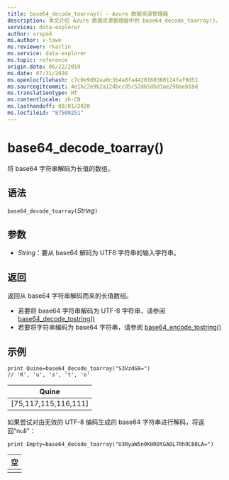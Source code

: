 ```yaml
---
title: base64_decode_toarray() - Azure 数据资源管理器
description: 本文介绍 Azure 数据资源管理器中的 base64_decode_toarray()。
services: data-explorer
author: orspod
ms.author: v-tawe
ms.reviewer: rkarlin
ms.service: data-explorer
ms.topic: reference
origin.date: 06/22/2019
ms.date: 07/31/2020
ms.openlocfilehash: c7c0e9d82aa0c3b4a8fa4420160360124faf9d51
ms.sourcegitcommit: 4e1bc2e9b2a12dbcc05c52db5dbd1ae290aeb18d
ms.translationtype: HT
ms.contentlocale: zh-CN
ms.lasthandoff: 08/01/2020
ms.locfileid: "87509251"
---
```

# <a name="base64_decode_toarray"></a>base64_decode_toarray()

将 base64 字符串解码为长值的数组。

## <a name="syntax"></a>语法

`base64_decode_toarray(`*String*`)`

## <a name="arguments"></a>参数

* *String*：要从 base64 解码为 UTF8 字符串的输入字符串。

## <a name="returns"></a>返回

返回从 base64 字符串解码而来的长值数组。

* 若要将 base64 字符串解码为 UTF-8 字符串，请参阅 [base64_decode_tostring()](base64_decode_tostringfunction.md)
* 若要将字符串编码为 base64 字符串，请参阅 [base64_encode_tostring()](base64_encode_tostringfunction.md)

## <a name="example"></a>示例

<!-- csl: https://help.kusto.chinacloudapi.cn:443/Samples -->
```kusto
print Quine=base64_decode_toarray("S3VzdG8=")  
// 'K', 'u', 's', 't', 'o'
```

|Quine|
|-----|
|[75,117,115,116,111]|

如果尝试对由无效的 UTF-8 编码生成的 base64 字符串进行解码，将返回“null”：

<!-- csl: https://help.kusto.chinacloudapi.cn:443/Samples -->
```kusto
print Empty=base64_decode_toarray("U3RyaW5n0KHR0tGA0L7Rh9C60LA=")
```

|空|
|-----|
||

